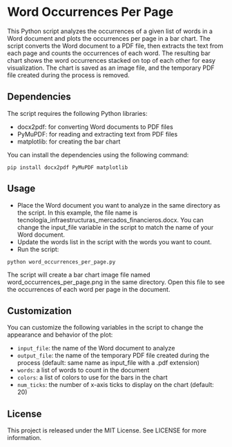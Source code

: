 # Word Occurrences Per Page

This Python script analyzes the occurrences of a given list of words in a Word document and plots the occurrences per page in a bar chart. The script converts the Word document to a PDF file, then extracts the text from each page and counts the occurrences of each word. The resulting bar chart shows the word occurrences stacked on top of each other for easy visualization. The chart is saved as an image file, and the temporary PDF file created during the process is removed.
## Dependencies

The script requires the following Python libraries:

- docx2pdf: for converting Word documents to PDF files
- PyMuPDF: for reading and extracting text from PDF files
- matplotlib: for creating the bar chart

You can install the dependencies using the following command:

`pip install docx2pdf PyMuPDF matplotlib`

## Usage

- Place the Word document you want to analyze in the same directory as the script. In this example, the file name is tecnología_infraestructuras_mercados_financieros.docx. You can change the input_file variable in the script to match the name of your Word document.
- Update the words list in the script with the words you want to count.
- Run the script:

`python word_occurrences_per_page.py`

The script will create a bar chart image file named word_occurrences_per_page.png in the same directory. Open this file to see the occurrences of each word per page in the document.

## Customization

You can customize the following variables in the script to change the appearance and behavior of the plot:

- `input_file`: the name of the Word document to analyze
- `output_file`: the name of the temporary PDF file created during the process (default: same name as input_file with a .pdf extension)
- `words`: a list of words to count in the document
- `colors`: a list of colors to use for the bars in the chart
- `num_ticks`: the number of x-axis ticks to display on the chart (default: 20)

## License

This project is released under the MIT License. See LICENSE for more information.
